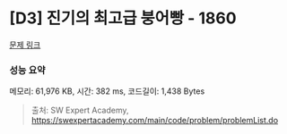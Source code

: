 # [D3] 진기의 최고급 붕어빵 - 1860 

[문제 링크](https://swexpertacademy.com/main/code/problem/problemDetail.do?contestProbId=AV5LsaaqDzYDFAXc) 

### 성능 요약

메모리: 61,976 KB, 시간: 382 ms, 코드길이: 1,438 Bytes



> 출처: SW Expert Academy, https://swexpertacademy.com/main/code/problem/problemList.do